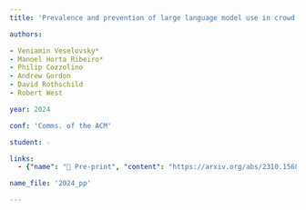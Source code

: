 ```yaml
---
title: 'Prevalence and prevention of large language model use in crowd work'

authors:

- Veniamin Veselovsky*
- Manoel Horta Ribeiro*
- Philip Cozzolino
- Andrew Gordon
- David Rothschild
- Robert West

year: 2024

conf: 'Comms. of the ACM'

student: ☆

links:
  - {"name": "📄 Pre-print", "content": "https://arxiv.org/abs/2310.15683"}

name_file: '2024_pp'

---
```



